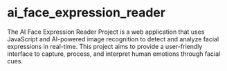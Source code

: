 # ai_face_expression_reader
The AI Face Expression Reader Project is a web application that uses JavaScript and AI-powered image recognition to detect and analyze facial expressions in real-time. This project aims to provide a user-friendly interface to capture, process, and interpret human emotions through facial cues.
